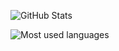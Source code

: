 ![GitHub Stats](https://github-readme-stats.vercel.app/api?username=tonghoangvu&show_icons=true)

![Most used languages](https://github-readme-stats.vercel.app/api/top-langs/?username=tonghoangvu)
